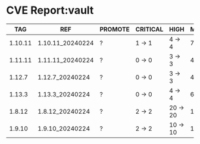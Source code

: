 # CVE Report:vault
|   TAG   |       REF        | PROMOTE | CRITICAL |   HIGH   |  MEDIUM  |  LOW   | UNKNOWN |
|---------|------------------|---------|----------|----------|----------|--------|---------|
| 1.10.11 | 1.10.11_20240224 | ?       | 1 -> 1   | 4 -> 4   | 7 -> 7   | 2 -> 2 | 0 -> 0  |
| 1.11.11 | 1.11.11_20240224 | ?       | 0 -> 0   | 3 -> 3   | 4 -> 4   | 1 -> 1 | 0 -> 0  |
| 1.12.7  | 1.12.7_20240224  | ?       | 0 -> 0   | 3 -> 3   | 4 -> 4   | 1 -> 1 | 0 -> 0  |
| 1.13.3  | 1.13.3_20240224  | ?       | 0 -> 0   | 4 -> 4   | 6 -> 6   | 1 -> 1 | 0 -> 0  |
| 1.8.12  | 1.8.12_20240224  | ?       | 2 -> 2   | 20 -> 20 | 15 -> 15 | 3 -> 3 | 0 -> 0  |
| 1.9.10  | 1.9.10_20240224  | ?       | 2 -> 2   | 10 -> 10 | 10 -> 10 | 2 -> 2 | 0 -> 0  |
